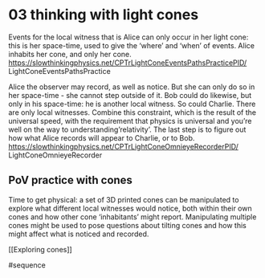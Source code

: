 # 03 thinking with light cones

Events for the local witness that is Alice can only occur in her light cone: this is her space-time, used to give the ‘where’ and ‘when’ of events. Alice inhabits her cone, and only her cone.
https://slowthinkingphysics.net/CPTrLightConeEventsPathsPracticePID/
LightConeEventsPathsPractice

Alice the observer may record, as well as notice. But she can only do so in her space-time - she cannot step outside of it. Bob could do likewise, but only in his space-time: he is another local witness. So could Charlie. There are only local witnesses. Combine this constraint, which is the result of the universal speed, with the requirement that physics is universal and you’re well on the way to understanding’relativity’. The last step is to figure out how what Alice records will appear to Charlie, or to Bob.
https://slowthinkingphysics.net/CPTrLightConeOmnieyeRecorderPID/
LightConeOmnieyeRecorder

## PoV practice with cones

Time to get physical: a set of 3D printed cones can be manipulated to explore what different local witnesses would notice, both within their own cones and how other cone ‘inhabitants’ might report.
Manipulating multiple cones might be used to pose questions about  tilting cones  and how this might affect what is noticed and recorded.

[[Exploring cones]]

#sequence